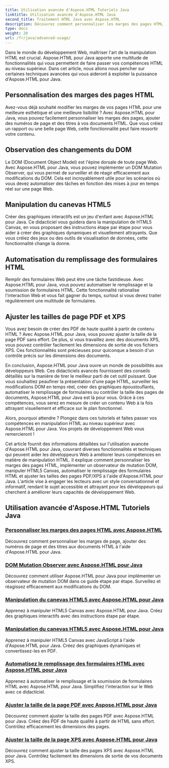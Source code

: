 ```yaml
---
title: Utilisation avancée d'Aspose.HTML Tutoriels Java
linktitle: Utilisation avancée d'Aspose.HTML Java
second_title: Traitement HTML Java avec Aspose.HTML
description: Découvrez comment personnaliser les marges des pages HTML, implémenter un observateur de mutation DOM, manipuler HTML5 Canvas, automatiser le remplissage des formulaires HTML et bien plus encore à l'aide d'Aspose.HTML Java.
type: docs
weight: 20
url: /fr/java/advanced-usage/
---
```


Dans le monde du développement Web, maîtriser l'art de la manipulation HTML est crucial. Aspose.HTML pour Java apporte une multitude de fonctionnalités qui vous permettent de faire passer vos compétences HTML au niveau supérieur. Dans cet article, nous allons nous pencher sur certaines techniques avancées qui vous aideront à exploiter la puissance d'Aspose.HTML pour Java.

## Personnalisation des marges des pages HTML

Avez-vous déjà souhaité modifier les marges de vos pages HTML pour une meilleure esthétique et une meilleure lisibilité ? Avec Aspose.HTML pour Java, vous pouvez facilement personnaliser les marges des pages, ajouter des numéros de page et des titres à vos documents HTML. Que vous créiez un rapport ou une belle page Web, cette fonctionnalité peut faire ressortir votre contenu.

## Observation des changements du DOM

Le DOM (Document Object Model) est l'épine dorsale de toute page Web. Avec Aspose.HTML pour Java, vous pouvez implémenter un DOM Mutation Observer, qui vous permet de surveiller et de réagir efficacement aux modifications du DOM. Cela est incroyablement utile pour les scénarios où vous devez automatiser des tâches en fonction des mises à jour en temps réel sur une page Web.

## Manipulation du canevas HTML5

Créer des graphiques interactifs est un jeu d'enfant avec Aspose.HTML pour Java. Ce didacticiel vous guidera dans la manipulation de HTML5 Canvas, en vous proposant des instructions étape par étape pour vous aider à créer des graphiques dynamiques et visuellement attrayants. Que vous créiez des jeux ou des outils de visualisation de données, cette fonctionnalité change la donne.

## Automatisation du remplissage des formulaires HTML

Remplir des formulaires Web peut être une tâche fastidieuse. Avec Aspose.HTML pour Java, vous pouvez automatiser le remplissage et la soumission de formulaires HTML. Cette fonctionnalité rationalise l'interaction Web et vous fait gagner du temps, surtout si vous devez traiter régulièrement une multitude de formulaires.

## Ajuster les tailles de page PDF et XPS

Vous avez besoin de créer des PDF de haute qualité à partir de contenu HTML ? Avec Aspose.HTML pour Java, vous pouvez ajuster la taille de la page PDF sans effort. De plus, si vous travaillez avec des documents XPS, vous pouvez contrôler facilement les dimensions de sortie de vos fichiers XPS. Ces fonctionnalités sont précieuses pour quiconque a besoin d'un contrôle précis sur les dimensions des documents.

En conclusion, Aspose.HTML pour Java ouvre un monde de possibilités aux développeurs Web. Ces didacticiels avancés fournissent des conseils détaillés sur la manière de tirer le meilleur parti de cet outil puissant. Que vous souhaitiez peaufiner la présentation d'une page HTML, surveiller les modifications DOM en temps réel, créer des graphiques époustouflants, automatiser le remplissage de formulaires ou contrôler la taille des pages de documents, Aspose.HTML pour Java est là pour vous. Grâce à ces compétences, vous serez en mesure de créer un contenu Web à la fois attrayant visuellement et efficace sur le plan fonctionnel.

Alors, pourquoi attendre ? Plongez dans ces tutoriels et faites passer vos compétences en manipulation HTML au niveau supérieur avec Aspose.HTML pour Java. Vos projets de développement Web vous remercieront !

Cet article fournit des informations détaillées sur l'utilisation avancée d'Aspose.HTML pour Java, couvrant diverses fonctionnalités et techniques qui peuvent aider les développeurs Web à améliorer leurs compétences en matière de manipulation HTML. Il explique comment personnaliser les marges des pages HTML, implémenter un observateur de mutation DOM, manipuler HTML5 Canvas, automatiser le remplissage des formulaires HTML et ajuster les tailles des pages PDF/XPS à l'aide d'Aspose.HTML pour Java. L'article vise à engager les lecteurs avec un style conversationnel et informatif, rendant le sujet accessible et attrayant pour les développeurs qui cherchent à améliorer leurs capacités de développement Web.

## Utilisation avancée d'Aspose.HTML Tutoriels Java
### [Personnaliser les marges des pages HTML avec Aspose.HTML](./css-extensions-adding-title-page-number/)
Découvrez comment personnaliser les marges de page, ajouter des numéros de page et des titres aux documents HTML à l'aide d'Aspose.HTML pour Java.
### [DOM Mutation Observer avec Aspose.HTML pour Java](./dom-mutation-observer-observing-node-additions/)
Découvrez comment utiliser Aspose.HTML pour Java pour implémenter un observateur de mutation DOM dans ce guide étape par étape. Surveillez et réagissez efficacement aux modifications du DOM.
### [Manipulation du canevas HTML5 avec Aspose.HTML pour Java](./html5-canvas-manipulation-using-code/)
Apprenez à manipuler HTML5 Canvas avec Aspose.HTML pour Java. Créez des graphiques interactifs avec des instructions étape par étape.
### [Manipulation du canevas HTML5 avec Aspose.HTML pour Java](./html5-canvas-manipulation-using-javascript/)
Apprenez à manipuler HTML5 Canvas avec JavaScript à l'aide d'Aspose.HTML pour Java. Créez des graphiques dynamiques et convertissez-les en PDF.
### [Automatisez le remplissage des formulaires HTML avec Aspose.HTML pour Java](./html-form-editor-filling-submitting-forms/)
Apprenez à automatiser le remplissage et la soumission de formulaires HTML avec Aspose.HTML pour Java. Simplifiez l'interaction sur le Web avec ce didacticiel.
### [Ajuster la taille de la page PDF avec Aspose.HTML pour Java](./adjust-pdf-page-size/)
Découvrez comment ajuster la taille des pages PDF avec Aspose.HTML pour Java. Créez des PDF de haute qualité à partir de HTML sans effort. Contrôlez efficacement les dimensions des pages.
### [Ajuster la taille de la page XPS avec Aspose.HTML pour Java](./adjust-xps-page-size/)
Découvrez comment ajuster la taille des pages XPS avec Aspose.HTML pour Java. Contrôlez facilement les dimensions de sortie de vos documents XPS.